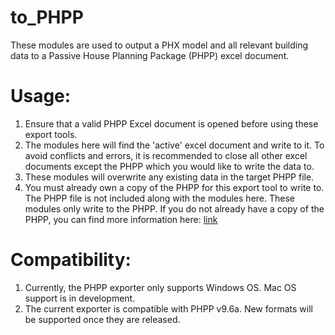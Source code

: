 # to_PHPP
These modules are used to output a PHX model and all relevant building data to a Passive House Planning Package (PHPP) excel document.

# Usage:
1. Ensure that a valid PHPP Excel document is opened before using these export tools.
2. The modules here will find the 'active' excel document and write to it. To avoid conflicts and errors, it is recommended to close all other excel documents except the PHPP which you would like to write the data to. 
3. These modules will overwrite any existing data in the target PHPP file.
4. You must already own a copy of the PHPP for this export tool to write to. The PHPP file is not included along with the modules here. These modules only write to the PHPP. If you do not already have a copy of the PHPP, you can find more information here: [link](https://passivehouse.com/04_phpp/04_phpp.htm)

# Compatibility:

1. Currently, the PHPP exporter only supports Windows OS. Mac OS support is in development.
2. The current exporter is compatible with PHPP v9.6a. New formats will be supported once they are released.